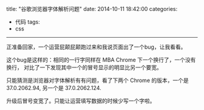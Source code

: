 title: "谷歌浏览器字体解析问题"
date: 2014-10-11 18:42:00
categories:
- 代码
tags:
- css
---

正准备回家，一个运营屁颠屁颠跑过来和我说页面出了一个bug，让我看看。

这个bug是这样的：相同的一行字同样在 MBA Chrome 下一个换行了，一个没有换行，
对比了一下发现其中一个的冒号显示的明显比另一个要宽。

只能猜测是浏览器对字体解析有有问题，看了下两个 Chrome 的版本，一个是 37.0.2062.94, 另一个是 37.0.2062.124.

升级后冒号变宽了。只能让运营填写数据的时候少写一个字啦。
